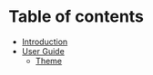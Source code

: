 # Table of contents

* [Introduction](README.md)
* [User Guide](user-guide/README.md)
  * [Theme](user-guide/theme.md)
